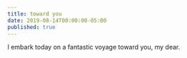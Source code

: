 ```yaml
---
title: toward you
date: 2019-08-14T00:00:00-05:00
published: true
---
```


I embark today
on a fantastic voyage
toward you, my dear.